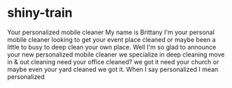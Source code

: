 # shiny-train
Your personalized mobile cleaner My name is Brittany I'm your personal mobile cleaner looking to get your event place cleaned or maybe been a little to busy to deep clean your own place. Well I'm so glad to announce your new personalized mobile  cleaner we specialize in deep cleaning move in & out cleaning need your office cleaned? we got it need your church or maybe even your yard cleaned we got it. When I say personalized I mean personalized   

